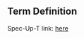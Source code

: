 ## Term Definition

Spec-Up-T link: <a href='https://weboftrust.github.io/WOT-terms/docs/glossary/JOSE'>here</a>
